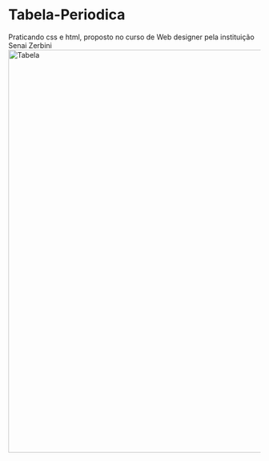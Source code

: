 # Tabela-Periodica
Praticando css e html, proposto no curso de Web designer pela instituição Senai Zerbini
<img width="804" alt="Tabela" src="https://user-images.githubusercontent.com/96313008/170623643-43a690d8-4149-4f1a-88bd-0b2781a1e413.PNG">
